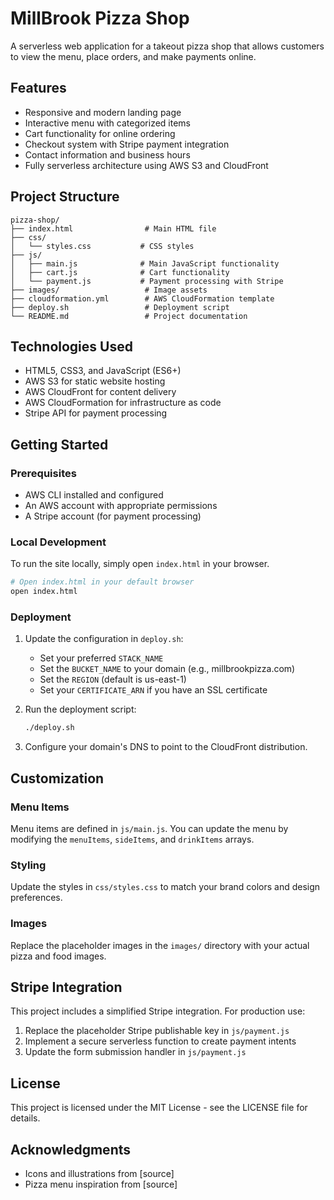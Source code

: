 # MillBrook Pizza Shop

A serverless web application for a takeout pizza shop that allows customers to view the menu, place orders, and make payments online.

## Features

- Responsive and modern landing page
- Interactive menu with categorized items
- Cart functionality for online ordering
- Checkout system with Stripe payment integration
- Contact information and business hours
- Fully serverless architecture using AWS S3 and CloudFront

## Project Structure

```
pizza-shop/
├── index.html                # Main HTML file
├── css/
│   └── styles.css           # CSS styles
├── js/
│   ├── main.js              # Main JavaScript functionality
│   ├── cart.js              # Cart functionality
│   └── payment.js           # Payment processing with Stripe
├── images/                   # Image assets
├── cloudformation.yml        # AWS CloudFormation template
├── deploy.sh                 # Deployment script
└── README.md                 # Project documentation
```

## Technologies Used

- HTML5, CSS3, and JavaScript (ES6+)
- AWS S3 for static website hosting
- AWS CloudFront for content delivery
- AWS CloudFormation for infrastructure as code
- Stripe API for payment processing

## Getting Started

### Prerequisites

- AWS CLI installed and configured
- An AWS account with appropriate permissions
- A Stripe account (for payment processing)

### Local Development

To run the site locally, simply open `index.html` in your browser.

```bash
# Open index.html in your default browser
open index.html
```

### Deployment

1. Update the configuration in `deploy.sh`:
   - Set your preferred `STACK_NAME`
   - Set the `BUCKET_NAME` to your domain (e.g., millbrookpizza.com)
   - Set the `REGION` (default is us-east-1)
   - Set your `CERTIFICATE_ARN` if you have an SSL certificate

2. Run the deployment script:
   ```bash
   ./deploy.sh
   ```

3. Configure your domain's DNS to point to the CloudFront distribution.

## Customization

### Menu Items

Menu items are defined in `js/main.js`. You can update the menu by modifying the `menuItems`, `sideItems`, and `drinkItems` arrays.

### Styling

Update the styles in `css/styles.css` to match your brand colors and design preferences.

### Images

Replace the placeholder images in the `images/` directory with your actual pizza and food images.

## Stripe Integration

This project includes a simplified Stripe integration. For production use:

1. Replace the placeholder Stripe publishable key in `js/payment.js`
2. Implement a secure serverless function to create payment intents
3. Update the form submission handler in `js/payment.js`

## License

This project is licensed under the MIT License - see the LICENSE file for details.

## Acknowledgments

- Icons and illustrations from [source]
- Pizza menu inspiration from [source]